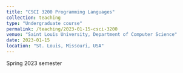 ```yaml
---
title: "CSCI 3200 Programming Languages"
collection: teaching
type: "Undergraduate course"
permalink: /teaching/2023-01-15-csci-3200
venue: "Saint Louis University, Department of Computer Science"
date: 2023-01-15
location: "St. Louis, Missouri, USA"
---
```


Spring 2023 semester

